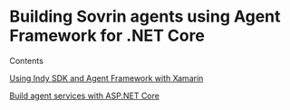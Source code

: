 # Building Sovrin agents using Agent Framework for .NET Core

Contents

[Using Indy SDK and Agent Framework with Xamarin](xamarin-mobile.md)

[Build agent services with ASP.NET Core](web-agents-aspnetcore.md)